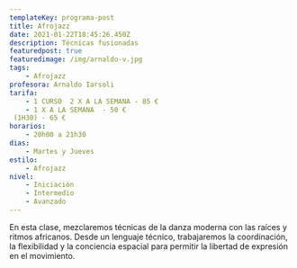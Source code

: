 ```yaml
---
templateKey: programa-post
title: Afrojazz
date: 2021-01-22T18:45:26.450Z
description: Técnicas fusionadas
featuredpost: true
featuredimage: /img/arnaldo-v.jpg
tags:
    - Afrojazz
profesora: Arnaldo Iarsoli
tarifa:
    - 1 CURSO  2 X A LA SEMANA - 85 €
    - 1 X A LA SEMANA  - 50 €
 (1H30) - 65 €
horarios:
    - 20h00 a 21h30
dias:
    - Martes y Jueves
estilo:
    - Afrojazz
nivel:
    - Iniciación
    - Intermedio
    - Avanzado
---
```


<!--StartFragment-->

En esta clase, mezclaremos técnicas de la danza moderna con las raíces y ritmos africanos. Desde un lenguaje técnico, trabajaremos la coordinación, la flexibilidad y la conciencia espacial para permitir la libertad de expresión en el movimiento.

<!--EndFragment-->
